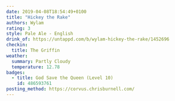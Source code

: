 ```yaml
---
date: 2019-04-08T18:54:49+0100
title: "Hickey the Rake"
authors: Wylam
rating: 3
style: Pale Ale - English
drink_of: https://untappd.com/b/wylam-hickey-the-rake/1452696
checkin:
  title: The Griffin
weather:
  summary: Partly Cloudy
  temperature: 12.78
badges:
  - title: God Save the Queen (Level 10)
    id: 486593761
posting_method: https://corvus.chrisburnell.com/
---
```

